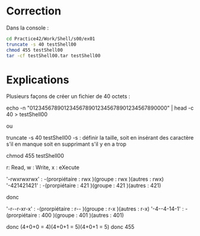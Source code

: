 # Correction

Dans la console :
```sh
cd Practice42/Work/Shell/s00/ex01
truncate -s 40 testShell00
chmod 455 testShell00
tar -cf testShell00.tar testShell00
```


# Explications

Plusieurs façons de créer un fichier de 40 octets :

echo -n "01234567890123456789012345678901234567890000" | head -c 40 > testShell00

ou

truncate -s 40 testShell00
-s : définir la taille, soit en insérant des caractère s'il en manque soit en supprimant s'il y en a trop

chmod 455 testShell00

r: Read, w : Write, x : eXecute

'-rwxrwxrwx' : -(prorpiétaire : rwx )(groupe : rwx )(autres : rwx)
'-421421421' : -(prorpiétaire : 421 )(groupe : 421 )(autres : 421)  

donc

'-r--r-xr-x' : -(prorpiétaire : r-- )(groupe : r-x )(autres : r-x)
'-4--4-14-1' : -(prorpiétaire : 400 )(groupe : 401 )(autres : 401)

donc (4+0+0 = 4)(4+0+1 = 5)(4+0+1 = 5) donc 455


